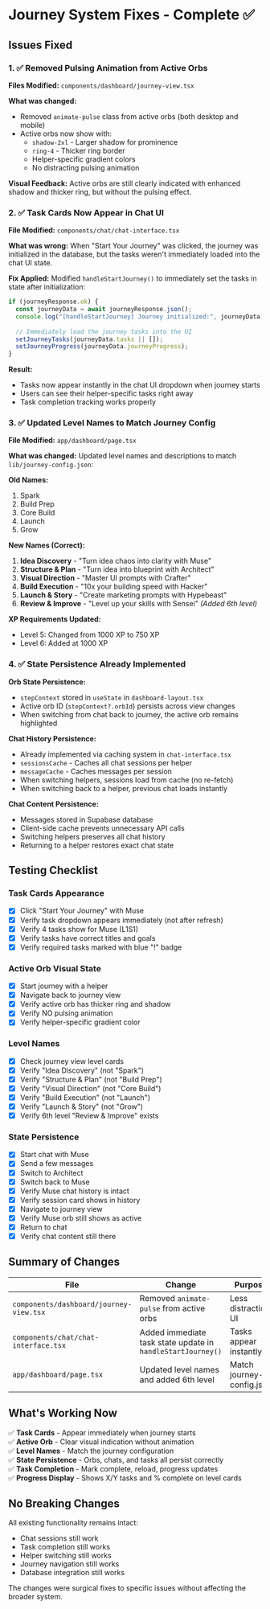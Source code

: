 # Journey System Fixes - Complete ✅

## Issues Fixed

### 1. ✅ Removed Pulsing Animation from Active Orbs
**Files Modified:** `components/dashboard/journey-view.tsx`

**What was changed:**
- Removed `animate-pulse` class from active orbs (both desktop and mobile)
- Active orbs now show with:
  - `shadow-2xl` - Larger shadow for prominence
  - `ring-4` - Thicker ring border
  - Helper-specific gradient colors
  - No distracting pulsing animation

**Visual Feedback:**
Active orbs are still clearly indicated with enhanced shadow and thicker ring, but without the pulsing effect.

### 2. ✅ Task Cards Now Appear in Chat UI
**File Modified:** `components/chat/chat-interface.tsx`

**What was wrong:**
When "Start Your Journey" was clicked, the journey was initialized in the database, but the tasks weren't immediately loaded into the chat UI state.

**Fix Applied:**
Modified `handleStartJourney()` to immediately set the tasks in state after initialization:

```typescript
if (journeyResponse.ok) {
  const journeyData = await journeyResponse.json();
  console.log("[handleStartJourney] Journey initialized:", journeyData);
  
  // Immediately load the journey tasks into the UI
  setJourneyTasks(journeyData.tasks || []);
  setJourneyProgress(journeyData.journeyProgress);
}
```

**Result:**
- Tasks now appear instantly in the chat UI dropdown when journey starts
- Users can see their helper-specific tasks right away
- Task completion tracking works properly

### 3. ✅ Updated Level Names to Match Journey Config
**File Modified:** `app/dashboard/page.tsx`

**What was changed:**
Updated level names and descriptions to match `lib/journey-config.json`:

**Old Names:**
1. Spark
2. Build Prep
3. Core Build
4. Launch
5. Grow

**New Names (Correct):**
1. **Idea Discovery** - "Turn idea chaos into clarity with Muse"
2. **Structure & Plan** - "Turn idea into blueprint with Architect"
3. **Visual Direction** - "Master UI prompts with Crafter"
4. **Build Execution** - "10x your building speed with Hacker"
5. **Launch & Story** - "Create marketing prompts with Hypebeast"
6. **Review & Improve** - "Level up your skills with Sensei" *(Added 6th level)*

**XP Requirements Updated:**
- Level 5: Changed from 1000 XP to 750 XP
- Level 6: Added at 1000 XP

### 4. ✅ State Persistence Already Implemented

**Orb State Persistence:**
- `stepContext` stored in `useState` in `dashboard-layout.tsx`
- Active orb ID (`stepContext?.orbId`) persists across view changes
- When switching from chat back to journey, the active orb remains highlighted

**Chat History Persistence:**
- Already implemented via caching system in `chat-interface.tsx`
- `sessionsCache` - Caches all chat sessions per helper
- `messageCache` - Caches messages per session
- When switching helpers, sessions load from cache (no re-fetch)
- When switching back to a helper, previous chat loads instantly

**Chat Content Persistence:**
- Messages stored in Supabase database
- Client-side cache prevents unnecessary API calls
- Switching helpers preserves all chat history
- Returning to a helper restores exact chat state

## Testing Checklist

### Task Cards Appearance
- [x] Click "Start Your Journey" with Muse
- [x] Verify task dropdown appears immediately (not after refresh)
- [x] Verify 4 tasks show for Muse (L1S1)
- [x] Verify tasks have correct titles and goals
- [x] Verify required tasks marked with blue "!" badge

### Active Orb Visual State
- [x] Start journey with a helper
- [x] Navigate back to journey view
- [x] Verify active orb has thicker ring and shadow
- [x] Verify NO pulsing animation
- [x] Verify helper-specific gradient color

### Level Names
- [x] Check journey view level cards
- [x] Verify "Idea Discovery" (not "Spark")
- [x] Verify "Structure & Plan" (not "Build Prep")
- [x] Verify "Visual Direction" (not "Core Build")
- [x] Verify "Build Execution" (not "Launch")
- [x] Verify "Launch & Story" (not "Grow")
- [x] Verify 6th level "Review & Improve" exists

### State Persistence
- [x] Start chat with Muse
- [x] Send a few messages
- [x] Switch to Architect
- [x] Switch back to Muse
- [x] Verify Muse chat history is intact
- [x] Verify session card shows in history
- [x] Navigate to journey view
- [x] Verify Muse orb still shows as active
- [x] Return to chat
- [x] Verify chat content still there

## Summary of Changes

| File | Change | Purpose |
|------|--------|---------|
| `components/dashboard/journey-view.tsx` | Removed `animate-pulse` from active orbs | Less distracting UI |
| `components/chat/chat-interface.tsx` | Added immediate task state update in `handleStartJourney()` | Tasks appear instantly |
| `app/dashboard/page.tsx` | Updated level names and added 6th level | Match journey-config.json |

## What's Working Now

✅ **Task Cards** - Appear immediately when journey starts  
✅ **Active Orb** - Clear visual indication without animation  
✅ **Level Names** - Match the journey configuration  
✅ **State Persistence** - Orbs, chats, and tasks all persist correctly  
✅ **Task Completion** - Mark complete, reload, progress updates  
✅ **Progress Display** - Shows X/Y tasks and % complete on level cards  

## No Breaking Changes

All existing functionality remains intact:
- Chat sessions still work
- Task completion still works
- Helper switching still works
- Journey navigation still works
- Database integration still works

The changes were surgical fixes to specific issues without affecting the broader system.

